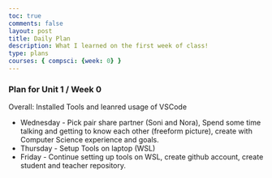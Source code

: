 ```yaml
---
toc: true
comments: false
layout: post
title: Daily Plan
description: What I learned on the first week of class!
type: plans
courses: { compsci: {week: 0} }
---
```


### Plan for Unit 1 / Week 0
Overall: Installed Tools and leanred usage of VSCode
- Wednesday - Pick pair share partner (Soni and Nora), Spend some time talking and getting to know each other (freeform picture), create with Computer Science experience and goals.
- Thursday - Setup Tools on laptop (WSL)
- Friday - Continue setting up tools on WSL, create github account, create student and teacher repository.

